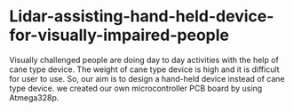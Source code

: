# Lidar-assisting-hand-held-device-for-visually-impaired-people
Visually challenged people are doing day to day activities with the help of cane type device. The weight of cane type device is high and  it is difficult for user to use. So, our aim is to design a hand-held device instead of cane type device. we created our own microcontroller PCB board by using Atmega328p.

